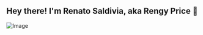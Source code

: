 ## Hey there! I'm Renato Saldivia, aka Rengy Price 👋

![Image](https://github.com/user-attachments/assets/cec8a345-4785-4205-a29f-e74be8068e97)
<!--
**RenatoSaldivia/RenatoSaldivia** is a ✨ _special_ ✨ repository because its `README.md` (this file) appears on your GitHub profile.

Here are some ideas to get you started:

- 🔭 I’m currently working on ...
- 🌱 I’m currently learning ...
- 👯 I’m looking to collaborate on ...
- 🤔 I’m looking for help with ...
- 💬 Ask me about ...
- 📫 How to reach me: ...
- 😄 Pronouns: ...
- ⚡ Fun fact: ...
-->
